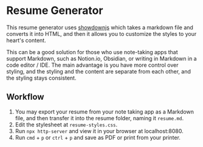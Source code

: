 # Resume Generator

This resume generator uses [showdownjs](https://showdownjs.com/) which takes a markdown file and converts it into HTML, and then it allows you to customize the styles to your heart's content.

This can be a good solution for those who use note-taking apps that support Markdown, such as Notion.io, Obsidian, or writing in Markdown in a code editor / IDE. The main advantage is you have more control over styling, and the styling and the content are separate from each other, and the styling stays consistent.

## Workflow

1. You may export your resume from your note taking app as a Markdown file, and then transfer it into the resume folder, naming it `resume.md`.
2. Edit the stylesheet at `resume-styles.css`.
3. Run `npx http-server` and view it in your browser at localhost:8080.
4. Run `cmd` + `p` or `ctrl` + `p` and save as PDF or print from your printer.
